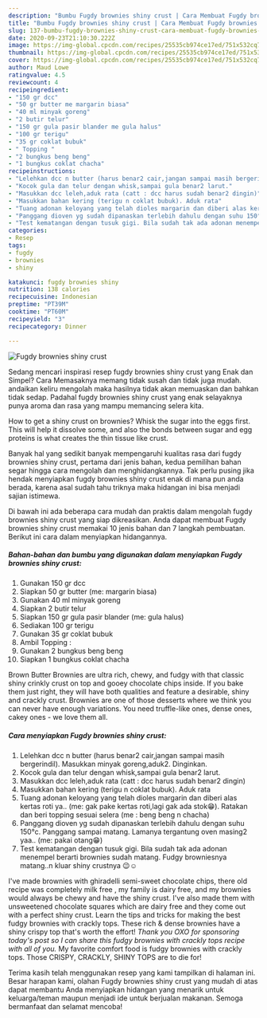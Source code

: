 ```yaml
---
description: "Bumbu Fugdy brownies shiny crust | Cara Membuat Fugdy brownies shiny crust Yang Enak Banget"
title: "Bumbu Fugdy brownies shiny crust | Cara Membuat Fugdy brownies shiny crust Yang Enak Banget"
slug: 137-bumbu-fugdy-brownies-shiny-crust-cara-membuat-fugdy-brownies-shiny-crust-yang-enak-banget
date: 2020-09-23T21:10:30.222Z
image: https://img-global.cpcdn.com/recipes/25535cb974ce17ed/751x532cq70/fugdy-brownies-shiny-crust-foto-resep-utama.jpg
thumbnail: https://img-global.cpcdn.com/recipes/25535cb974ce17ed/751x532cq70/fugdy-brownies-shiny-crust-foto-resep-utama.jpg
cover: https://img-global.cpcdn.com/recipes/25535cb974ce17ed/751x532cq70/fugdy-brownies-shiny-crust-foto-resep-utama.jpg
author: Maud Lowe
ratingvalue: 4.5
reviewcount: 4
recipeingredient:
- "150 gr dcc"
- "50 gr butter me margarin biasa"
- "40 ml minyak goreng"
- "2 butir telur"
- "150 gr gula pasir blander me gula halus"
- "100 gr terigu"
- "35 gr coklat bubuk"
- " Topping "
- "2 bungkus beng beng"
- "1 bungkus coklat chacha"
recipeinstructions:
- "Lelehkan dcc n butter (harus benar2 cair,jangan sampai masih bergerindil). Masukkan minyak goreng,aduk2. Dinginkan."
- "Kocok gula dan telur dengan whisk,sampai gula benar2 larut."
- "Masukkan dcc leleh,aduk rata (catt : dcc harus sudah benar2 dingin)"
- "Masukkan bahan kering (terigu n coklat bubuk). Aduk rata"
- "Tuang adonan keloyang yang telah dioles margarin dan diberi alas kertas roti ya.. (me: gak pake kertas roti,lagi gak ada stok😁). Ratakan dan beri topping sesuai selera (me : beng beng n chacha)"
- "Panggang dioven yg sudah dipanaskan terlebih dahulu dengan suhu 150°c. Panggang sampai matang. Lamanya tergantung oven masing2 yaa.. (me: pakai otang😁)"
- "Test kematangan dengan tusuk gigi. Bila sudah tak ada adonan menempel berarti brownies sudah matang. Fudgy browniesnya matang..n kluar shiny crustnya 😉☺"
categories:
- Resep
tags:
- fugdy
- brownies
- shiny

katakunci: fugdy brownies shiny 
nutrition: 138 calories
recipecuisine: Indonesian
preptime: "PT39M"
cooktime: "PT60M"
recipeyield: "3"
recipecategory: Dinner

---
```



![Fugdy brownies shiny crust](https://img-global.cpcdn.com/recipes/25535cb974ce17ed/751x532cq70/fugdy-brownies-shiny-crust-foto-resep-utama.jpg)

Sedang mencari inspirasi resep fugdy brownies shiny crust yang Enak dan Simpel? Cara Memasaknya memang tidak susah dan tidak juga mudah. andaikan keliru mengolah maka hasilnya tidak akan memuaskan dan bahkan tidak sedap. Padahal fugdy brownies shiny crust yang enak selayaknya punya aroma dan rasa yang mampu memancing selera kita.

How to get a shiny crust on brownies? Whisk the sugar into the eggs first. This will help it dissolve some, and also the bonds between sugar and egg proteins is what creates the thin tissue like crust.

Banyak hal yang sedikit banyak mempengaruhi kualitas rasa dari fugdy brownies shiny crust, pertama dari jenis bahan, kedua pemilihan bahan segar hingga cara mengolah dan menghidangkannya. Tak perlu pusing jika hendak menyiapkan fugdy brownies shiny crust enak di mana pun anda berada, karena asal sudah tahu triknya maka hidangan ini bisa menjadi sajian istimewa.


Di bawah ini ada beberapa cara mudah dan praktis dalam mengolah fugdy brownies shiny crust yang siap dikreasikan. Anda dapat membuat Fugdy brownies shiny crust memakai 10 jenis bahan dan 7 langkah pembuatan. Berikut ini cara dalam menyiapkan hidangannya.

<!--inarticleads1-->

##### Bahan-bahan dan bumbu yang digunakan dalam menyiapkan Fugdy brownies shiny crust:

1. Gunakan 150 gr dcc
1. Siapkan 50 gr butter (me: margarin biasa)
1. Gunakan 40 ml minyak goreng
1. Siapkan 2 butir telur
1. Siapkan 150 gr gula pasir blander (me: gula halus)
1. Sediakan 100 gr terigu
1. Gunakan 35 gr coklat bubuk
1. Ambil  Topping :
1. Gunakan 2 bungkus beng beng
1. Siapkan 1 bungkus coklat chacha


Brown Butter Brownies are ultra rich, chewy, and fudgy with that classic shiny crinkly crust on top and gooey chocolate chips inside. If you bake them just right, they will have both qualities and feature a desirable, shiny and crackly crust. Brownies are one of those desserts where we think you can never have enough variations. You need truffle-like ones, dense ones, cakey ones - we love them all. 

<!--inarticleads2-->

##### Cara menyiapkan Fugdy brownies shiny crust:

1. Lelehkan dcc n butter (harus benar2 cair,jangan sampai masih bergerindil). Masukkan minyak goreng,aduk2. Dinginkan.
1. Kocok gula dan telur dengan whisk,sampai gula benar2 larut.
1. Masukkan dcc leleh,aduk rata (catt : dcc harus sudah benar2 dingin)
1. Masukkan bahan kering (terigu n coklat bubuk). Aduk rata
1. Tuang adonan keloyang yang telah dioles margarin dan diberi alas kertas roti ya.. (me: gak pake kertas roti,lagi gak ada stok😁). Ratakan dan beri topping sesuai selera (me : beng beng n chacha)
1. Panggang dioven yg sudah dipanaskan terlebih dahulu dengan suhu 150°c. Panggang sampai matang. Lamanya tergantung oven masing2 yaa.. (me: pakai otang😁)
1. Test kematangan dengan tusuk gigi. Bila sudah tak ada adonan menempel berarti brownies sudah matang. Fudgy browniesnya matang..n kluar shiny crustnya 😉☺


I&#39;ve made brownies with ghiradelli semi-sweet chocolate chips, there old recipe was completely milk free , my family is dairy free, and my brownies would always be chewy and have the shiny crust. I&#39;ve also made them with unsweetened chocolate squares which are dairy free and they come out with a perfect shiny crust. Learn the tips and tricks for making the best fudgy brownies with crackly tops. These rich &amp; dense brownies have a shiny crispy top that&#39;s worth the effort! *Thank you OXO for sponsoring today&#39;s post so I can share this fudgy brownies with crackly tops recipe with all of you.* My favorite comfort food is fudgy brownies with crackly tops. Those CRISPY, CRACKLY, SHINY TOPS are to die for! 

Terima kasih telah menggunakan resep yang kami tampilkan di halaman ini. Besar harapan kami, olahan Fugdy brownies shiny crust yang mudah di atas dapat membantu Anda menyiapkan hidangan yang menarik untuk keluarga/teman maupun menjadi ide untuk berjualan makanan. Semoga bermanfaat dan selamat mencoba!
